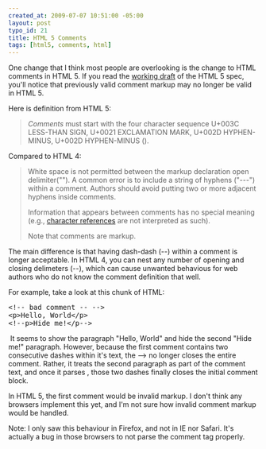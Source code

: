 ```yaml
--- 
created_at: 2009-07-07 10:51:00 -05:00
layout: post
typo_id: 21
title: HTML 5 Comments
tags: [html5, comments, html]
---
```

<p>One change that I think most people are overlooking is the change to HTML comments in HTML 5. If you read the <a href="http://dev.w3.org/html5/spec/#comments">working draft</a> of the HTML 5 spec, you'll notice that previously valid comment markup may no longer be valid in HTML 5.</p>
<p>Here is definition from HTML 5:</p>
<blockquote>
<p><dfn title="syntax-comments" id="syntax-comments">Comments</dfn> must start with the four character sequence U+003C LESS-THAN SIGN, U+0021 EXCLAMATION MARK, U+002D HYPHEN-MINUS, U+002D HYPHEN-MINUS (<code title=""><!--</code>). Following this sequence, the comment may   have <a title="syntax-text" href="http://dev.w3.org/html5/spec/#syntax-text">text</a>, with the additional restriction that the text must not start with a single U+003E GREATER-THAN SIGN ('>') character, nor start with a U+002D HYPHEN-MINUS (<code title="">-</code>) character followed by a   U+003E GREATER-THAN SIGN ('>') character, nor contain two   consecutive U+002D HYPHEN-MINUS (<code title="">-</code>)   characters, nor end with a U+002D HYPHEN-MINUS (<code title="">-</code>) character. Finally, the comment must be ended by the three character sequence U+002D HYPHEN-MINUS, U+002D HYPHEN-MINUS, U+003E GREATER-THAN SIGN (<code title="">--></code>).</p>
</blockquote>
<p>Compared to HTML 4:</p>
<blockquote>
<p>White space is not permitted between the markup declaration open delimiter(""). A common error is to include a string of hyphens ("---") within a comment. Authors should avoid putting two or more adjacent hyphens inside comments.</p>
<p>Information that appears between comments has no special meaning (e.g., <a href="http://www.w3.org/TR/html4/intro/sgmltut.html#character-entities">character references</a> are not interpreted as such).</p>
<p>Note that comments are markup.</p>
</blockquote>
<p>The main difference is that having dash-dash (--) within a comment is longer acceptable. In HTML 4, you can nest any number of opening and closing delimeters (--), which can cause unwanted behavious for web authors who do not know the comment definition that well.</p>
<p>For example, take a look at this chunk of HTML:</p>
<pre>
&lt;!-- bad comment -- --&gt;
&lt;p&gt;Hello, World&lt;/p&gt;
&lt;!--p&gt;Hide me!&lt;/p--&gt;
</pre>
<p>&nbsp;It seems to show the paragraph "Hello, World" and hide the second "Hide me!" paragraph. However, because the first comment contains two consecutive dashes within it's text, the --> no longer closes the entire comment. Rather, it treats the second paragraph as part of the comment text, and once it parses <!--p-->, those two dashes finally closes the initial comment block.</p>
<p>In HTML 5, the first comment would be invalid markup. I don't think any browsers implement this yet, and I'm not sure how invalid comment markup would be handled.</p>
<p>Note: I only saw this behaviour in Firefox, and not in IE nor Safari. It's actually a bug in those browsers to not parse the comment tag properly.</p>
<p>&nbsp;</p>
